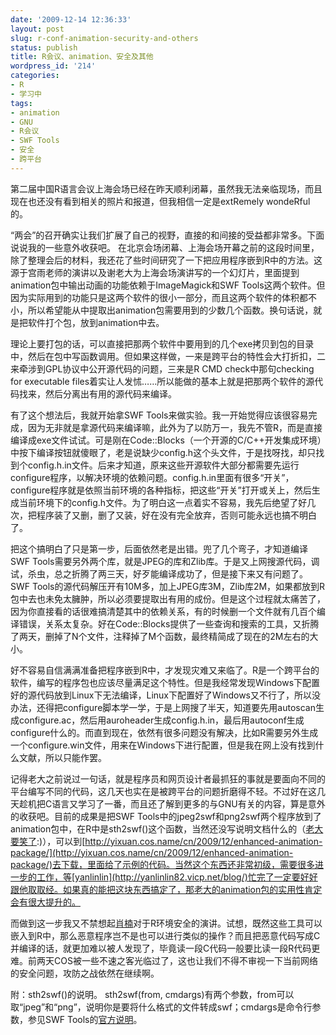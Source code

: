 ```yaml
---
date: '2009-12-14 12:36:33'
layout: post
slug: r-conf-animation-security-and-others
status: publish
title: R会议、animation、安全及其他
wordpress_id: '214'
categories:
- R
- 学习中
tags:
- animation
- GNU
- R会议
- SWF Tools
- 安全
- 跨平台
---
```


第二届中国R语言会议上海会场已经在昨天顺利闭幕，虽然我无法亲临现场，而且现在也还没有看到相关的照片和报道，但我相信一定是extRemely wondeRful的。

“两会”的召开确实让我们扩展了自己的视野，直接的和间接的受益都非常多。下面说说我的一些意外收获吧。
在北京会场闭幕、上海会场开幕之前的这段时间里，除了整理会后的材料，我还花了些时间研究了一下把应用程序嵌到R中的方法。这源于宫雨老师的演讲以及谢老大为上海会场演讲写的一个幻灯片，里面提到animation包中输出动画的功能依赖于ImageMagick和SWF Tools这两个软件。但因为实际用到的功能只是这两个软件的很小一部分，而且这两个软件的体积都不小，所以希望能从中提取出animation包需要用到的少数几个函数。换句话说，就是把软件打个包，放到animation中去。

理论上要打包的话，可以直接把那两个软件中要用到的几个exe拷贝到包的目录中，然后在包中写函数调用。但如果这样做，一来是跨平台的特性会大打折扣，二来牵涉到GPL协议中公开源代码的问题，三来是R CMD check中那句checking for executable files着实让人发怵……所以能做的基本上就是把那两个软件的源代码找来，然后分离出有用的源代码来编译。

有了这个想法后，我就开始拿SWF Tools来做实验。我一开始觉得应该很容易完成，因为无非就是拿源代码来编译嘛，此外为了以防万一，我先不管R，而是直接编译成exe文件试试。可是刚在Code::Blocks（一个开源的C/C++开发集成环境）中按下编译按钮就傻眼了，老是说缺少config.h这个头文件，于是找呀找，却只找到个config.h.in文件。后来才知道，原来这些开源软件大部分都需要先运行configure程序，以解决环境的依赖问题。config.h.in里面有很多“开关”，configure程序就是依照当前环境的各种指标，把这些“开关”打开或关上，然后生成当前环境下的config.h文件。为了明白这一点着实不容易，我先后绝望了好几次，把程序装了又删，删了又装，好在没有完全放弃，否则可能永远也搞不明白了。

把这个搞明白了只是第一步，后面依然老是出错。兜了几个弯子，才知道编译SWF Tools需要另外两个库，就是JPEG的库和Zlib库。于是又上网搜源代码，调试，杀虫，总之折腾了两三天，好歹能编译成功了，但是接下来又有问题了。SWF Tools的源代码解压开有10M多，加上JPEG库3M，Zlib库2M，如果都放到R包中去也未免太臃肿，所以必须要提取出有用的成份。但是这个过程就太痛苦了，因为你直接看的话很难搞清楚其中的依赖关系，有的时候删一个文件就有几百个编译错误，关系太复杂。好在Code::Blocks提供了一些查询和搜索的工具，又折腾了两天，删掉了N个文件，注释掉了M个函数，最终精简成了现在的2M左右的大小。

好不容易自信满满准备把程序嵌到R中，才发现灾难又来临了。R是一个跨平台的软件，编写的程序包也应该尽量满足这个特性。但是我经常发现Windows下配置好的源代码放到Linux下无法编译，Linux下配置好了Windows又不行了，所以没办法，还得把configure脚本学一学，于是上网搜了半天，知道要先用autoscan生成configure.ac，然后用auroheader生成config.h.in，最后用autoconf生成configure什么的。而直到现在，依然有很多问题没有解决，比如R需要另外生成一个configure.win文件，用来在Windows下进行配置，但是我在网上没有找到什么文献，所以只能作罢。

记得老大之前说过一句话，就是程序员和网页设计者最抓狂的事就是要面向不同的平台编写不同的代码，这几天也实在是被跨平台的问题折磨得不轻。不过好在这几天趁机把C语言又学习了一番，而且还了解到更多的与GNU有关的内容，算是意外的收获吧。目前的成果是把SWF Tools中的jpeg2swf和png2swf两个程序放到了animation包中，在R中是sth2swf()这个函数，当然还没写说明文档什么的（[老大要笑了](http://cos.name/bbs/read.php?tid=17472):)），可以到[http://yixuan.cos.name/cn/2009/12/enhanced-animation-package/](http://yixuan.cos.name/cn/2009/12/enhanced-animation-package/)去下载，里面给了示例的代码。当然这个东西还非常初级，需要很多进一步的工作，等[yanlinlin](http://yanlinlin82.vicp.net/blog/)忙完了一定要好好跟他取取经。如果真的能把这块东西搞定了，那老大的animation包的实用性肯定会有很大提升的。

而做到这一步我又不禁想起[肖楠](http://www.road2stat.com/)对于R环境安全的演讲。试想，既然这些工具可以嵌入到R中，那么恶意程序岂不是也可以进行类似的操作？而且把恶意代码写成C并编译的话，就更加难以被人发现了，毕竟读一段C代码一般要比读一段R代码更难。前两天COS被一些不速之客光临过了，这也让我们不得不审视一下当前网络的安全问题，攻防之战依然在继续啊。

附：sth2swf()的说明。
sth2swf(from, cmdargs)有两个参数，from可以取“jpeg”和“png”，说明你是要将什么格式的文件转成swf；cmdargs是命令行参数，参见SWF Tools的[官方说明](http://wiki.swftools.org/index.php/Main_Page)。
